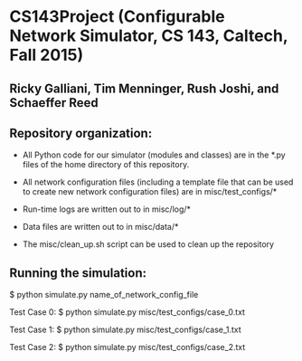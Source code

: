 # CS143Project (Configurable Network Simulator, CS 143, Caltech, Fall 2015)
## Ricky Galliani, Tim Menninger, Rush Joshi, and Schaeffer Reed

## Repository organization: 

- All Python code for our simulator (modules and classes) are in the
*.py files of the home directory of this repository.

- All network configuration files (including a template file that can be 
used to create new network configuration files) are in misc/test_configs/*

- Run-time logs are written out to in misc/log/*

- Data files are written out to in misc/data/*

- The misc/clean_up.sh script can be used to clean up the repository

## Running the simulation:

$ python simulate.py name_of_network_config_file

Test Case 0: $ python simulate.py misc/test_configs/case_0.txt

Test Case 1: $ python simulate.py misc/test_configs/case_1.txt

Test Case 2: $ python simulate.py misc/test_configs/case_2.txt

